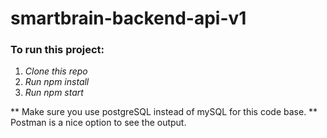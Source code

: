 # smartbrain-backend-api-v1

### To run this project:

1. *Clone this repo*
2. *Run npm install*
3. *Run npm start*

** Make sure you use postgreSQL instead of mySQL for this code base. 
** Postman is a nice option to see the output.
